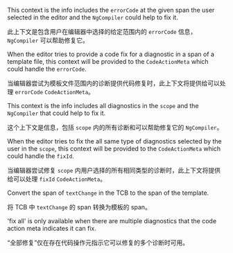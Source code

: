 This context is the info includes the `errorCode` at the given span the user selected in the
editor and the `NgCompiler` could help to fix it.

此上下文是包含用户在编辑器中选择的给定范围内的 `errorCode` 信息，`NgCompiler` 可以帮助修复它。

When the editor tries to provide a code fix for a diagnostic in a span of a template file, this
context will be provided to the `CodeActionMeta` which could handle the `errorCode`.

当编辑器尝试为模板文件范围内的诊断提供代码修复时，此上下文将提供给可以处理 `errorCode` `CodeActionMeta`。

This context is the info includes all diagnostics in the `scope` and the `NgCompiler` that could
help to fix it.

这个上下文是信息，包括 `scope` 内的所有诊断和可以帮助修复它的 `NgCompiler`。

When the editor tries to fix the all same type of diagnostics selected by the user in the
`scope`, this context will be provided to the `CodeActionMeta` which could handle the `fixId`.

当编辑器尝试修复 `scope` 内用户选择的所有相同类型的诊断时，此上下文将提供给可以处理 `fixId` `CodeActionMeta`。

Convert the span of `textChange` in the TCB to the span of the template.

将 TCB 中 `textChange` 的 span 转换为模板的 span。

'fix all' is only available when there are multiple diagnostics that the code action meta
indicates it can fix.

“全部修复”仅在存在代码操作元指示它可以修复的多个诊断时可用。